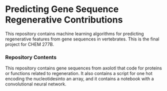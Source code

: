 # Predicting Gene Sequence Regenerative Contributions 

This repository contains machine learning algorithms for predicting regenerative features from gene sequences in vertebrates. This is the final project for CHEM 277B.

### Repository Contents

This repository contains gene sequences from axolotl that code for proteins or functions related to regeneration. It also contains a script for one hot encoding the nucleotidesinto an array, and it contains a notebook with a convolutional neural network. 
